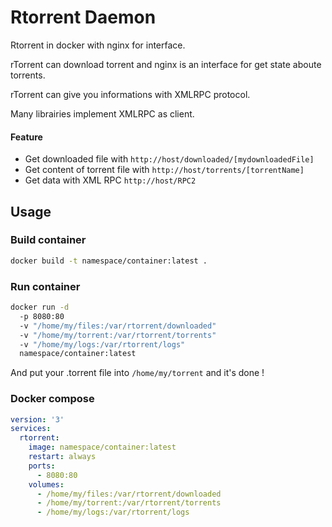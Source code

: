# Rtorrent Daemon

Rtorrent in docker with nginx for interface.

rTorrent can download torrent and nginx is an interface for get state aboute torrents.

rTorrent can give you informations with XMLRPC protocol.

Many librairies implement XMLRPC as client.

#### Feature

- Get downloaded file with `http://host/downloaded/[mydownloadedFile]`
- Get content of torrent file with `http://host/torrents/[torrentName]`
- Get data with XML RPC `http://host/RPC2`

## Usage

### Build container

```bash
docker build -t namespace/container:latest .
```

### Run container

```bash
docker run -d
  -p 8080:80
  -v "/home/my/files:/var/rtorrent/downloaded"
  -v "/home/my/torrent:/var/rtorrent/torrents"
  -v "/home/my/logs:/var/rtorrent/logs"
  namespace/container:latest
```

And put your .torrent file into `/home/my/torrent` and it's done !


### Docker compose

```yaml
version: '3'
services:
  rtorrent:
    image: namespace/container:latest
    restart: always
    ports:
      - 8080:80
    volumes:
      - /home/my/files:/var/rtorrent/downloaded
      - /home/my/torrent:/var/rtorrent/torrents
      - /home/my/logs:/var/rtorrent/logs
```
